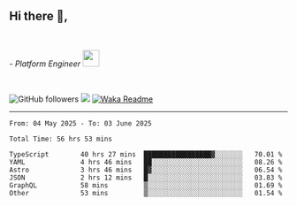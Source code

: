 <h2>Hi there  👋,</h2> </br>

<p><em>- Platform Engineer <img src="https://media.giphy.com/media/WUlplcMpOCEmTGBtBW/giphy.gif" width="30"> 
</em></p></br>


<!--[![Linkedin: prandogabriel](https://img.shields.io/badge/-prandogabriel-blue?style=flat-square&logo=Linkedin&logoColor=white&link=https://www.linkedin.com/in/prandogabriel/)](https://www.linkedin.com/in/prandogabriel)-->
![GitHub followers](https://img.shields.io/github/followers/prandogabriel?label=Follow&style=social)
![](https://komarev.com/ghpvc/?username=prandogabriel)
[![Waka Readme](https://github.com/prandogabriel/prandogabriel/actions/workflows/update-stats.yml.yml/badge.svg)](https://github.com/prandogabriel/prandogabriel/actions/workflows/update-stats.yml.yml)

---

<!--START_SECTION:waka-->

```golang
From: 04 May 2025 - To: 03 June 2025

Total Time: 56 hrs 53 mins

TypeScript        40 hrs 27 mins  █████████████████▓░░░░░░░   70.01 %
YAML              4 hrs 46 mins   ██░░░░░░░░░░░░░░░░░░░░░░░   08.26 %
Astro             3 hrs 46 mins   █▓░░░░░░░░░░░░░░░░░░░░░░░   06.54 %
JSON              2 hrs 12 mins   █░░░░░░░░░░░░░░░░░░░░░░░░   03.83 %
GraphQL           58 mins         ▒░░░░░░░░░░░░░░░░░░░░░░░░   01.69 %
Other             53 mins         ▒░░░░░░░░░░░░░░░░░░░░░░░░   01.54 %
```

<!--END_SECTION:waka-->
